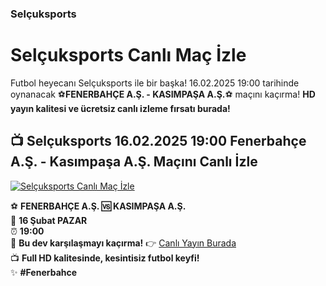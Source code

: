 ### **Selçuksports**  


# Selçuksports Canlı Maç İzle  

Futbol heyecanı Selçuksports ile bir başka! 16.02.2025 19:00 tarihinde oynanacak ⚽️**FENERBAHÇE A.Ş. - KASIMPAŞA A.Ş.**⚽️ maçını kaçırma! **HD yayın kalitesi ve ücretsiz canlı izleme fırsatı burada!**  

## 📺 Selçuksports 16.02.2025 19:00 Fenerbahçe A.Ş. - Kasımpaşa A.Ş. Maçını Canlı İzle  

[![Selçuksports Canlı Maç İzle](https://i.ibb.co/5K7Ks6w/zzzz3.gif)](https://bit.ly/bosssportstv)  

⚽ **FENERBAHÇE A.Ş. 🆚 KASIMPAŞA A.Ş.**  
📅 **16 Şubat PAZAR**  
⏰ **19:00**  
🔴 **Bu dev karşılaşmayı kaçırma!** 👉 [Canlı Yayın Burada](http://bit.ly/bosssportstv)  
📺 **Full HD kalitesinde, kesintisiz futbol keyfi!**  
✨ **#Fenerbahce**  
